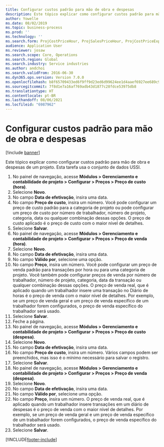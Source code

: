 ```yaml
---
title: Configurar custos padrão para mão de obra e despesas
description: Este tópico explicar como configurar custos padrão para mão de obra e despesas de um projeto.
author: Yowelle
ms.date: 08/02/2019
ms.topic: business-process
ms.prod: ''
ms.technology: ''
ms.search.form: ProjCostPriceHour, ProjSalesPriceHour, ProjCostPriceExpense, ProjSalesPriceCost
audience: Application User
ms.reviewer: josaw
ms.search.scope: Core, Operations
ms.search.region: Global
ms.search.industry: Service industries
ms.author: andchoi
ms.search.validFrom: 2016-06-30
ms.dyn365.ops.version: Version 7.0.0
ms.openlocfilehash: b8f65709433ed6f9ff9d23ed6d99624ee1d4aaef6927ee689c9f7651807340c5
ms.sourcegitcommit: 7f8d1e7a16af769adb43d1877c28fdce53975db8
ms.translationtype: HT
ms.contentlocale: pt-BR
ms.lasthandoff: 08/06/2021
ms.locfileid: "6987962"
---
```

# <a name="configure-standard-costs-for-labor-and-expenses"></a>Configurar custos padrão para mão de obra e despesas

[!include [banner](../../includes/banner.md)]

Este tópico explicar como configurar custos padrão para mão de obra e despesas de um projeto. Esta tarefa usa o conjunto de dados USSI.

1. No painel de navegação, acesse **Módulos > Gerenciamento e contabilidade de projeto > Configurar > Preços > Preço de custo (hora)**.
2. Selecione **Novo**.
3. No campo **Data de efetivação**, insira uma data.
4. No campo **Preço de custo**, insira um número. Você pode configurar um preço de custo padrão para a categoria de projeto ou pode configurar um preço de custo por número de trabalhador, número de projeto, categoria, data ou qualquer combinação dessas opções. O preço de custo aplicado é o preço de custo com o maior nível de detalhes.  
5. Selecione **Salvar**.
6. No painel de navegação, acesse **Módulos > Gerenciamento e contabilidade de projeto > Configurar > Preços > Preço de venda (hora)**.
7. Selecione **Novo**.
8. No campo **Data de efetivação**, insira uma data.
9. No campo **Válido por**, selecione uma opção.
10. No campo **Preço**, insira um número. Você pode configurar um preço de venda padrão para transações por hora ou para uma categoria de projeto. Você também pode configurar preços de venda por número de trabalhador, número de projeto, categoria, data da transação ou qualquer combinação dessas opções. O preço de venda real, que é aplicado quando um trabalhador insere uma transação no Diário de horas é o preço de venda com o maior nível de detalhes. Por exemplo, se um preço de venda geral e um preço de venda específico de um trabalhador forem configurados, o preço de venda específico do trabalhador será usado.  
11. Selecione **Salvar**.
12. Feche a página.
13. No painel de navegação, acesse **Módulos > Gerenciamento e contabilidade de projeto > Configurar > Preços > Preço de custo (despesa)**.
14. Selecione **Novo**.
15. No campo **Data de efetivação**, insira uma data.
16. No campo **Preço de custo**, insira um número. Vários campos podem ser preenchidos, mas isso é o mínimo necessário para salvar o registro.  
17. Selecione **Salvar**.
18. No painel de navegação, acesse **Módulos > Gerenciamento e contabilidade de projeto > Configurar > Preços > Preço de venda (despesa)**.
19. Selecione **Novo**.
20. No campo **Data de efetivação**, insira uma data.
21. No campo **Válido por**, selecione uma opção.
22. No campo **Preço**, insira um número. O preço de venda real, que é aplicado quando um trabalhador insere transações em um diário de despesas é o preço de venda com o maior nível de detalhes. Por exemplo, se um preço de venda geral e um preço de venda específico de um trabalhador forem configurados, o preço de venda específico do trabalhador será usado.  
23. Selecione **Salvar**.



[!INCLUDE[footer-include](../../includes/footer-banner.md)]